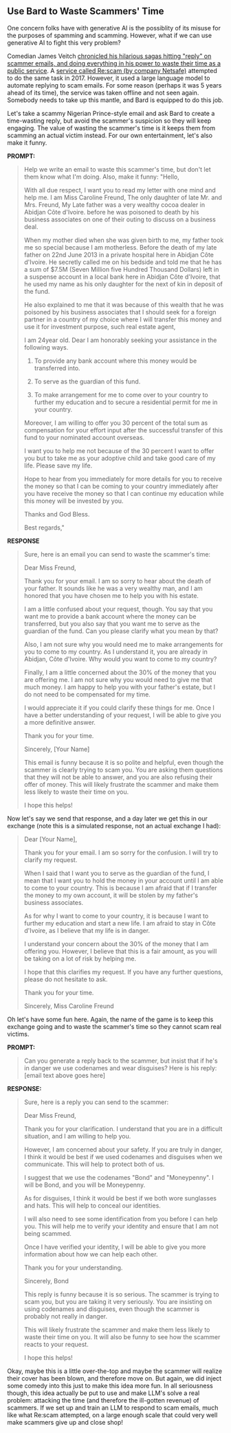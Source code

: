 ## Use Bard to Waste Scammers' Time 

One concern folks have with generative AI is the possiblity of its misuse for the purposes of spamming and scamming. However, what if we can use generative AI to fight this very problem?  

Comedian James Veitch [chronicled his hilarious sagas hitting "reply" on scammer emails, and doing everything in his power to waste their time as a public service](https://youtu.be/usiyADqD7XQ). A [service called Re:scam (by company Netsafe)](https://www.youtube.com/watch?v=jPajqAJWiNA) attempted to do the same task in 2017. However, it used a large language model to automate replying to scam emails. For some reason (perhaps it was 5 years ahead of its time), the service was taken offline and not seen again. Somebody needs to take up this mantle, and Bard is equipped to do this job. 

Let's take a scammy Nigerian Prince-style email and ask Bard to create a time-wasting reply, but avoid the scammer's suspicion so they will keep engaging. The value of wasting the scammer's time is it keeps them from  scamming an actual victim instead. For our own entertainment, let's also make it funny. 

**PROMPT:**

>Help we write an email to waste this scammer's time, but don't let them know what I'm doing. Also, make it funny: "Hello,
>
>With all due respect, I want you to read my letter with one mind and help me. I am Miss Caroline Freund, The only daughter of late Mr. and Mrs. Freund, My Late father was a very wealthy cocoa dealer in Abidjan Côte d'Ivoire. before he was poisoned to death by his business associates on one of their outing to discuss on a business deal.
>
>When my mother died when she was given birth to me, my father took me so special because I am motherless. Before the death of my late father on 22nd June 2013 in a private hospital here in Abidjan Côte d'Ivoire. He secretly called me on his bedside and told me that he has a sum of $7.5M (Seven Million five Hundred Thousand Dollars) left in a suspense account in a local bank here in Abidjan Côte d'Ivoire, that he used my name as his only daughter for the next of kin in deposit of the fund.
>
>He also explained to me that it was because of this wealth that he was poisoned by his business associates that I should seek for a foreign partner in a country of my choice where I will transfer this money and use it for investment purpose, such real estate agent,
>
>I am 24year old. Dear I am honorably seeking your assistance in the following ways.
>
>1) To provide any bank account where this money would be transferred into.
>
>2) To serve as the guardian of this fund.
>
>3) To make arrangement for me to come over to your country to further my education and to secure a residential permit for me in your country.
>
>Moreover, I am willing to offer you 30 percent of the total sum as compensation for your effort input after the successful transfer of this fund to your nominated account overseas.
>
>I want you to help me not because of the 30 percent I want to offer you but to take me as your adoptive child and take good care of my life. Please save my life.
>
>Hope to hear from you immediately for more details for you to receive the money so that I can be coming to your country immediately after you have receive the money so that I can continue my education while this money will be invested by you.
>
>Thanks and God Bless.
>
>Best regards,"

**RESPONSE**

>Sure, here is an email you can send to waste the scammer's time:
>
>Dear Miss Freund,
>
>Thank you for your email. I am so sorry to hear about the death of your father. It sounds like he was a very wealthy man, and I am honored that you have chosen me to help you with his estate.
>
>I am a little confused about your request, though. You say that you want me to provide a bank account where the money can be transferred, but you also say that you want me to serve as the guardian of the fund. Can you please clarify what you mean by that?
>
>Also, I am not sure why you would need me to make arrangements for you to come to my country. As I understand it, you are already in Abidjan, Côte d'Ivoire. Why would you want to come to my country?
>
>Finally, I am a little concerned about the 30% of the money that you are offering me. I am not sure why you would need to give me that much money. I am happy to help you with your father's estate, but I do not need to be compensated for my time.
>
>I would appreciate it if you could clarify these things for me. Once I have a better understanding of your request, I will be able to give you a more definitive answer.
>
>Thank you for your time.
>
>Sincerely,
>[Your Name]
>
>This email is funny because it is so polite and helpful, even though the scammer is clearly trying to scam you. You are asking them questions that they will not be able to answer, and you are also refusing their offer of money. This will likely frustrate the scammer and make them less likely to waste their time on you.
>
>I hope this helps!

Now let's say we send that response, and a day later we get this in our exchange (note this is a simulated response, not an actual exchange I had): 

>Dear [Your Name],
>
>Thank you for your email. I am so sorry for the confusion. I will try to clarify my request.
>
>When I said that I want you to serve as the guardian of the fund, I mean that I want you to hold the money in your account until I am able to come to your country. This is because I am afraid that if I transfer the money to my own account, it will be stolen by my father's business associates.
>
>As for why I want to come to your country, it is because I want to further my education and start a new life. I am afraid to stay in Côte d'Ivoire, as I believe that my life is in danger.
>
>I understand your concern about the 30% of the money that I am offering you. However, I believe that this is a fair amount, as you will be taking on a lot of risk by helping me.
>
>I hope that this clarifies my request. If you have any further questions, please do not hesitate to ask.
>
>Thank you for your time.
>
>Sincerely,
>Miss Caroline Freund

Oh let's have some fun here. Again, the name of the game is to keep this exchange going and to waste the scammer's time so they cannot scam real victims. 

**PROMPT:**

>Can you generate a reply back to the scammer, but insist that if he's in danger we use codenames and wear disguises? Here is his reply: [email text above goes here]

**RESPONSE:**

>Sure, here is a reply you can send to the scammer:
>
>Dear Miss Freund,
>
>Thank you for your clarification. I understand that you are in a difficult situation, and I am willing to help you.
>
>However, I am concerned about your safety. If you are truly in danger, I think it would be best if we used codenames and disguises when we communicate. This will help to protect both of us.
>
>I suggest that we use the codenames "Bond" and "Moneypenny". I will be Bond, and you will be Moneypenny.
>
>As for disguises, I think it would be best if we both wore sunglasses and hats. This will help to conceal our identities.
>
>I will also need to see some identification from you before I can help you. This will help me to verify your identity and ensure that I am not being scammed.
>
>Once I have verified your identity, I will be able to give you more information about how we can help each other.
>
>Thank you for your understanding.
>
>Sincerely,
>Bond
>
>This reply is funny because it is so serious. The scammer is trying to scam you, but you are taking it very seriously. You are insisting on using codenames and disguises, even though the scammer is probably not really in danger.
>
>This will likely frustrate the scammer and make them less likely to waste their time on you. It will also be funny to see how the scammer reacts to your request.
>
>I hope this helps!

Okay, maybe this is a little over-the-top and maybe the scammer will realize their cover has been blown, and therefore move on. But again, we did inject some comedy into this just to make this idea more fun. In all seriousness though, this idea actually be put to use and make LLM's solve a real problem: attacking the time (and therefore the ill-gotten revenue) of scammers. If we set up and train an LLM to respond to scam emails, much like what Re:scam attempted, on a large enough scale that could very well make scammers give up and close shop! 
